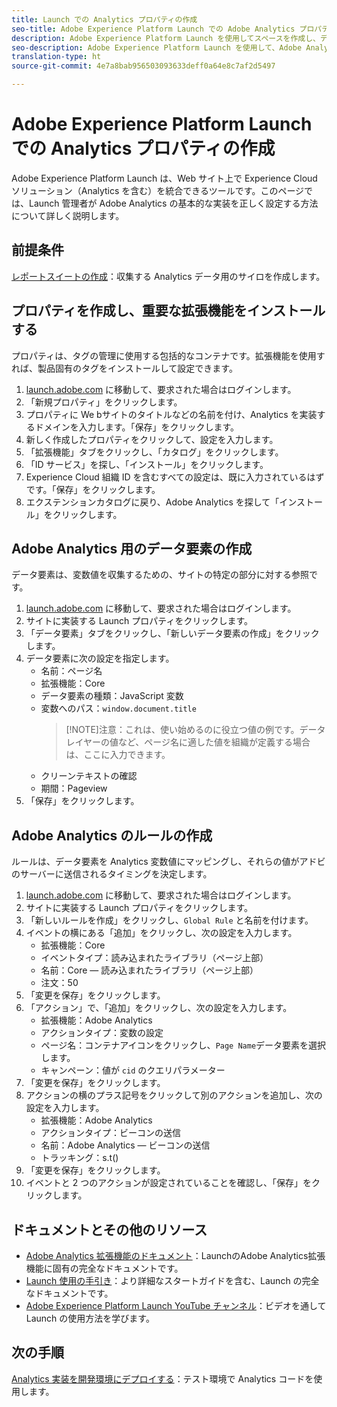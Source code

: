 ```yaml
---
title: Launch での Analytics プロパティの作成
seo-title: Adobe Experience Platform Launch での Adobe Analytics プロパティの作成
description: Adobe Experience Platform Launch を使用してスペースを作成し、データの収集方法をカスタマイズします。
seo-description: Adobe Experience Platform Launch を使用して、Adobe Analytics でスペースを作成し、データの収集方法をカスタマイズします。
translation-type: ht
source-git-commit: 4e7a8bab956503093633deff0a64e8c7af2d5497

---
```



# Adobe Experience Platform Launch での Analytics プロパティの作成

Adobe Experience Platform Launch は、Web サイト上で Experience Cloud ソリューション（Analytics を含む）を統合できるツールです。このページでは、Launch 管理者が Adobe Analytics の基本的な実装を正しく設定する方法について詳しく説明します。

## 前提条件

[レポートスイートの作成](../../admin/admin-console/create-report-suite.md)：収集する Analytics データ用のサイロを作成します。

## プロパティを作成し、重要な拡張機能をインストールする

プロパティは、タグの管理に使用する包括的なコンテナです。拡張機能を使用すれば、製品固有のタグをインストールして設定できます。

1. [launch.adobe.com](https://launch.adobe.com) に移動して、要求された場合はログインします。
1. 「新規プロパティ」をクリックします。
1. プロパティに We bサイトのタイトルなどの名前を付け、Analytics を実装するドメインを入力します。「保存」をクリックします。
1. 新しく作成したプロパティをクリックして、設定を入力します。
1. 「拡張機能」タブをクリックし、「カタログ」をクリックします。
1. 「ID サービス」を探し、「インストール」をクリックします。
1. Experience Cloud 組織 ID を含むすべての設定は、既に入力されているはずです。「保存」をクリックします。
1. エクステンションカタログに戻り、Adobe Analytics を探して「インストール」をクリックします。

## Adobe Analytics 用のデータ要素の作成

データ要素は、変数値を収集するための、サイトの特定の部分に対する参照です。

1. [launch.adobe.com](https://launch.adobe.com) に移動して、要求された場合はログインします。
2. サイトに実装する Launch プロパティをクリックします。
3. 「データ要素」タブをクリックし、「新しいデータ要素の作成」をクリックします。
4. データ要素に次の設定を指定します。
   * 名前：ページ名
   * 拡張機能：Core
   * データ要素の種類：JavaScript 変数
   * 変数へのパス：`window.document.title`
      > [!NOTE]注意：これは、使い始めるのに役立つ値の例です。データレイヤーの値など、ページ名に適した値を組織が定義する場合は、ここに入力できます。
   * クリーンテキストの確認
   * 期間：Pageview
5. 「保存」をクリックします。

## Adobe Analytics のルールの作成

ルールは、データ要素を Analytics 変数値にマッピングし、それらの値がアドビのサーバーに送信されるタイミングを決定します。

1. [launch.adobe.com](https://launch.adobe.com) に移動して、要求された場合はログインします。
1. サイトに実装する Launch プロパティをクリックします。
1. 「新しいルールを作成」をクリックし、`Global Rule` と名前を付けます。
1. イベントの横にある「追加」をクリックし、次の設定を入力します。
   * 拡張機能：Core
   * イベントタイプ：読み込まれたライブラリ（ページ上部）
   * 名前：Core — 読み込まれたライブラリ（ページ上部）
   * 注文：50
1. 「変更を保存」をクリックします。
1. 「アクション」で、「追加」をクリックし、次の設定を入力します。
   * 拡張機能：Adobe Analytics
   * アクションタイプ：変数の設定
   * ページ名：コンテナアイコンをクリックし、`Page Name`データ要素を選択します。
   * キャンペーン：値が `cid` のクエリパラメーター
1. 「変更を保存」をクリックします。
1. アクションの横のプラス記号をクリックして別のアクションを追加し、次の設定を入力します。
   * 拡張機能：Adobe Analytics
   * アクションタイプ：ビーコンの送信
   * 名前：Adobe Analytics — ビーコンの送信
   * トラッキング：s.t()
1. 「変更を保存」をクリックします。
1. イベントと 2 つのアクションが設定されていることを確認し、「保存」をクリックします。

## ドキュメントとその他のリソース

* [Adobe Analytics 拡張機能のドキュメント](https://docs.adobelaunch.com/extension-reference/web/adobe-analytics-extension)：LaunchのAdobe Analytics拡張機能に固有の完全なドキュメントです。
* [Launch 使用の手引き](https://docs.adobelaunch.com/getting-started)：より詳細なスタートガイドを含む、Launch の完全なドキュメントです。
* [Adobe Experience Platform Launch YouTube チャンネル](https://www.youtube.com/channel/UCa84ntcvYhPArOBsZIRE2Jw/videos?view=0&amp;shelf_id=0&amp;sort=dd)：ビデオを通して Launch の使用方法を学びます。

## 次の手順

[Analytics 実装を開発環境にデプロイする](deploy-dev.md)：テスト環境で Analytics コードを使用します。
